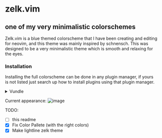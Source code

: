 # zelk.vim
## one of my very minimalistic colorschemes
Zelk.vim is a blue themed colorscheme that I have been creating and editing for neovim, and this theme was mainly inspired by schnensch. This was designed to be a very minimalistic theme which is smooth and relaxing for the eyes.

### Installation

Installing the full colorscheme can be done in any plugin manager, if yours is not listed just search up how to install plugins using that plugin manager.

<details>
  <summary> Vundle </summary>
    1. Install Vundle successfully

    2.

    ```vim
    call vundle#begin()
      Plugin 'preservim/nerdtree'
    call vundle#end()
    ```

    3. Open Neovim in your terminal or emulator and type :PlugInstall and then relaunch neovim.
</details>

Current appearance:
![image](https://user-images.githubusercontent.com/47650058/125184921-977e4400-e1ef-11eb-9f24-5002f7d28e92.png)


TODO:
- [ ] this readme
- [X] Fix Color Pallete (with the right colors)
- [X] Make lightline zelk theme
